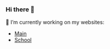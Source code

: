 ### Hi there 👋

🔗 I’m currently working on my websites:
- [Main](https://birwi.net)
- [School](https://school.birwi.net)

<!--
**Birwi/Birwi** is a ✨ _special_ ✨ repository because its `README.md` (this file) appears on your GitHub profile.

- 🌱 I’m currently learning ...
- 👯 I’m looking to collaborate on ...
- 🤔 I’m looking for help with ...
- 💬 Ask me about ...
- 📫 How to reach me: ...
- 😄 Pronouns: ...
- ⚡ Fun fact: ...
-->
